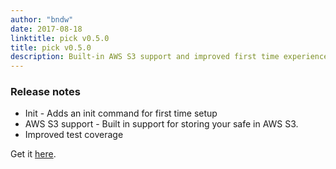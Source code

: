 ```yaml
---
author: "bndw"
date: 2017-08-18
linktitle: pick v0.5.0
title: pick v0.5.0
description: Built-in AWS S3 support and improved first time experience
---
```


### Release notes
* Init - Adds an init command for first time setup
* AWS S3 support - Built in support for storing your safe in AWS S3.
* Improved test coverage

Get it [here](https://github.com/bndw/pick/releases/tag/v0.5.0).
